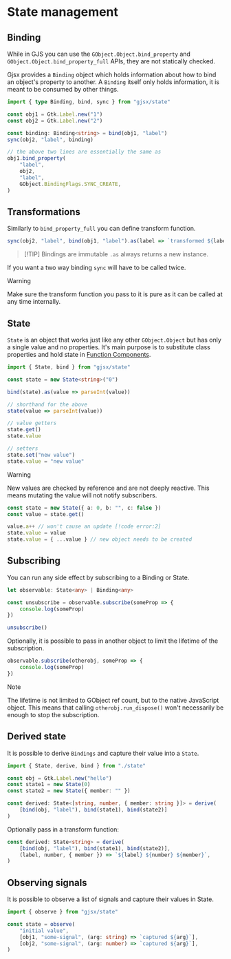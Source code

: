 # State management

## Binding

While in GJS you can use the `GObject.Object.bind_property` and
`GObject.Object.bind_property_full` APIs, they are not statically checked.

Gjsx provides a `Binding` object which holds information about
how to bind an object's property to another. A `Binding` itself
only holds information, it is meant to be consumed by other things.

```ts
import { type Binding, bind, sync } from "gjsx/state"

const obj1 = Gtk.Label.new("1")
const obj2 = Gtk.Label.new("2")

const binding: Binding<string> = bind(obj1, "label")
sync(obj2, "label", binding)

// the above two lines are essentially the same as
obj1.bind_property(
    "label",
    obj2,
    "label",
    GObject.BindingFlags.SYNC_CREATE,
)
```

## Transformations

Similarly to `bind_property_full` you can define transform function.

```ts
sync(obj2, "label", bind(obj1, "label").as(label => `transformed ${label}`))
```

> [!TIP] Bindings are immutable
> `.as` always returns a new instance.

If you want a two way binding `sync` will have to be called twice.

> [!WARNING]
> Make sure the transform function you pass to it
> is pure as it can be called at any time internally.

## State

`State` is an object that works just like any other
`GObject.Object` but has only a single value and no properties.
It's main purpose is to substitute class properties and
hold state in [Function Components](./jsx#function-components).

```ts
import { State, bind } from "gjsx/state"

const state = new State<string>("0")

bind(state).as(value => parseInt(value))

// shorthand for the above
state(value => parseInt(value))

// value getters
state.get()
state.value

// setters
state.set("new value")
state.value = "new value"
```

> [!WARNING]
> New values are checked by reference and are not deeply reactive.
> This means mutating the value will not notify subscribers.
>
> ```ts
> const state = new State({ a: 0, b: "", c: false })
> const value = state.get()
>
> value.a++ // won't cause an update [!code error:2]
> state.value = value
> state.value = { ...value } // new object needs to be created
> ```

## Subscribing

You can run any side effect by subscribing to a Binding or State.

```ts
let observable: State<any> | Binding<any>

const unsubscribe = observable.subscribe(someProp => {
    console.log(someProp)
})

unsubscribe()
```

Optionally, it is possible to pass in another object to limit
the lifetime of the subscription.

```ts
observable.subscribe(otherobj, someProp => {
    console.log(someProp)
})
```

> [!NOTE]
> The lifetime is not limited to GObject ref count, but to the native
> JavaScript object. This means that calling `otherobj.run_dispose()`
> won't necessarily be enough to stop the subscription.

## Derived state

It is possible to derive `Bindings` and capture their value into a `State`.

```ts
import { State, derive, bind } from "./state"

const obj = Gtk.Label.new("hello")
const state1 = new State(0)
const state2 = new State({ member: "" })

const derived: State<[string, number, { member: string }]> = derive(
    [bind(obj, "label"), bind(state1), bind(state2)]
)
```

Optionally pass in a transform function:

```ts
const derived: State<string> = derive(
    [bind(obj, "label"), bind(state1), bind(state2)],
    (label, number, { member }) => `${label} ${number} ${member}`,
)
```

## Observing signals

It is possible to observe a list of signals and capture their values in State.

```ts
import { observe } from "gjsx/state"

const state = observe(
    "initial value",
    [obj1, "some-signal", (arg: string) => `captured ${arg}`],
    [obj2, "some-signal", (arg: number) => `captured ${arg}`],
)
```
